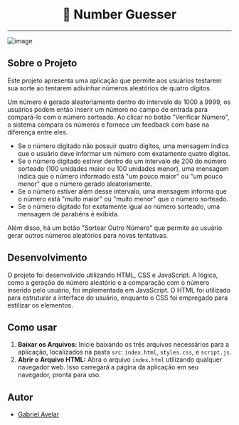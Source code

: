 <h1 align="center"> 🤔 Number Guesser</h1>

***

![image](https://github.com/Compass-pb-aws-2024-ABRIL/sprint-1-pb-aws-abril/assets/117688731/e0d9a1d7-f22c-4b42-a2d7-83db857ea76e)

## Sobre o Projeto

Este projeto apresenta uma aplicação que permite aos usuários testarem sua sorte ao tentarem adivinhar números aleatórios de quatro dígitos. 

Um número é gerado aleatoriamente dentro do intervalo de 1000 a 9999, os usuários podem então inserir um número no campo de entrada para compará-lo com o número sorteado. Ao clicar no botão "Verificar Número", o sistema compara os números e fornece um feedback com base na diferença entre eles. 
 
- Se o número digitado não possuir quatro dígitos, uma mensagem indica que o usuário deve informar um número com exatamente quatro dígitos.
- Se o número digitado estiver dentro de um intervalo de 200 do número sorteado (100 unidades maior ou 100 unidades menor), uma mensagem indica que o número informado está "um pouco maior" ou "um pouco menor" que o número gerado aleatoriamente.
- Se o número estiver além desse intervalo, uma mensagem informa que o número está "muito maior" ou "muito menor" que o número sorteado.
- Se o número digitado for exatamente igual ao número sorteado, uma mensagem de parabéns é exibida.

Além disso, há um botão "Sortear Outro Número" que permite ao usuário gerar outros números aleatórios para novas tentativas.

## Desenvolvimento

O projeto foi desenvolvido utilizando HTML, CSS e JavaScript. A lógica, como a geração do número aleatório e a comparação com o número inserido pelo usuário, foi implementada em JavaScript. O HTML foi utilizado para estruturar a interface do usuário, enquanto o CSS foi empregado para estilizar os elementos.

## Como usar

1. **Baixar os Arquivos:** Inicie baixando os três arquivos necessários para a aplicação, localizados na pasta  `src`: `index.html`, `styles.css`, e `script.js`.
2. **Abrir o Arquivo HTML:** Abra o arquivo `index.html` utilizando qualquer navegador web. Isso carregará a página da aplicação em seu navegador, pronta para uso.

## Autor
- [Gabriel Avelar](https://github.com/GabrielAvelarbr)
